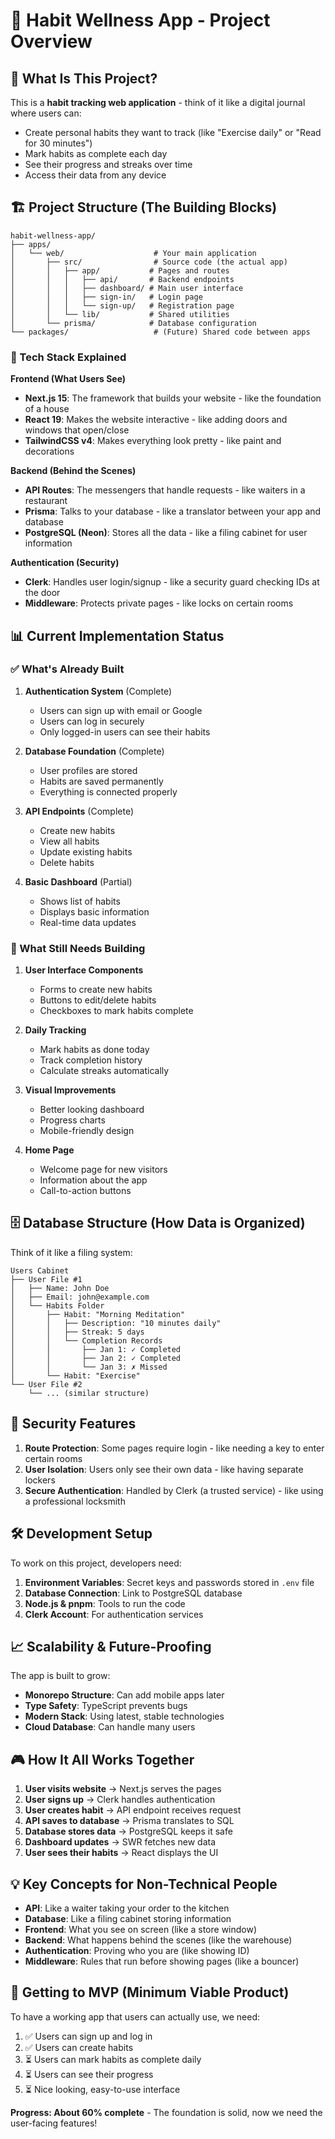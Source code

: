 # 📱 Habit Wellness App - Project Overview

## 🎯 What Is This Project?

This is a **habit tracking web application** - think of it like a digital journal where users can:
- Create personal habits they want to track (like "Exercise daily" or "Read for 30 minutes")
- Mark habits as complete each day
- See their progress and streaks over time
- Access their data from any device

## 🏗️ Project Structure (The Building Blocks)

```
habit-wellness-app/
├── apps/
│   └── web/                    # Your main application
│       ├── src/                # Source code (the actual app)
│       │   ├── app/           # Pages and routes
│       │   │   ├── api/       # Backend endpoints
│       │   │   ├── dashboard/ # Main user interface
│       │   │   ├── sign-in/   # Login page
│       │   │   └── sign-up/   # Registration page
│       │   └── lib/           # Shared utilities
│       └── prisma/            # Database configuration
└── packages/                   # (Future) Shared code between apps
```

### 🔧 Tech Stack Explained

**Frontend (What Users See)**
- **Next.js 15**: The framework that builds your website - like the foundation of a house
- **React 19**: Makes the website interactive - like adding doors and windows that open/close
- **TailwindCSS v4**: Makes everything look pretty - like paint and decorations

**Backend (Behind the Scenes)**
- **API Routes**: The messengers that handle requests - like waiters in a restaurant
- **Prisma**: Talks to your database - like a translator between your app and database
- **PostgreSQL (Neon)**: Stores all the data - like a filing cabinet for user information

**Authentication (Security)**
- **Clerk**: Handles user login/signup - like a security guard checking IDs at the door
- **Middleware**: Protects private pages - like locks on certain rooms

## 📊 Current Implementation Status

### ✅ What's Already Built

1. **Authentication System** (Complete)
   - Users can sign up with email or Google
   - Users can log in securely
   - Only logged-in users can see their habits

2. **Database Foundation** (Complete)
   - User profiles are stored
   - Habits are saved permanently
   - Everything is connected properly

3. **API Endpoints** (Complete)
   - Create new habits
   - View all habits
   - Update existing habits
   - Delete habits

4. **Basic Dashboard** (Partial)
   - Shows list of habits
   - Displays basic information
   - Real-time data updates

### 🚧 What Still Needs Building

1. **User Interface Components**
   - Forms to create new habits
   - Buttons to edit/delete habits
   - Checkboxes to mark habits complete

2. **Daily Tracking**
   - Mark habits as done today
   - Track completion history
   - Calculate streaks automatically

3. **Visual Improvements**
   - Better looking dashboard
   - Progress charts
   - Mobile-friendly design

4. **Home Page**
   - Welcome page for new visitors
   - Information about the app
   - Call-to-action buttons

## 🗄️ Database Structure (How Data is Organized)

Think of it like a filing system:

```
Users Cabinet
├── User File #1
│   ├── Name: John Doe
│   ├── Email: john@example.com
│   └── Habits Folder
│       ├── Habit: "Morning Meditation"
│       │   ├── Description: "10 minutes daily"
│       │   ├── Streak: 5 days
│       │   └── Completion Records
│       │       ├── Jan 1: ✓ Completed
│       │       ├── Jan 2: ✓ Completed
│       │       └── Jan 3: ✗ Missed
│       └── Habit: "Exercise"
└── User File #2
    └── ... (similar structure)
```

## 🔐 Security Features

1. **Route Protection**: Some pages require login - like needing a key to enter certain rooms
2. **User Isolation**: Users only see their own data - like having separate lockers
3. **Secure Authentication**: Handled by Clerk (a trusted service) - like using a professional locksmith

## 🛠️ Development Setup

To work on this project, developers need:
1. **Environment Variables**: Secret keys and passwords stored in `.env` file
2. **Database Connection**: Link to PostgreSQL database
3. **Node.js & pnpm**: Tools to run the code
4. **Clerk Account**: For authentication services

## 📈 Scalability & Future-Proofing

The app is built to grow:
- **Monorepo Structure**: Can add mobile apps later
- **Type Safety**: TypeScript prevents bugs
- **Modern Stack**: Using latest, stable technologies
- **Cloud Database**: Can handle many users

## 🎮 How It All Works Together

1. **User visits website** → Next.js serves the pages
2. **User signs up** → Clerk handles authentication
3. **User creates habit** → API endpoint receives request
4. **API saves to database** → Prisma translates to SQL
5. **Database stores data** → PostgreSQL keeps it safe
6. **Dashboard updates** → SWR fetches new data
7. **User sees their habits** → React displays the UI

## 💡 Key Concepts for Non-Technical People

- **API**: Like a waiter taking your order to the kitchen
- **Database**: Like a filing cabinet storing information
- **Frontend**: What you see on screen (like a store window)
- **Backend**: What happens behind the scenes (like the warehouse)
- **Authentication**: Proving who you are (like showing ID)
- **Middleware**: Rules that run before showing pages (like a bouncer)

## 🚀 Getting to MVP (Minimum Viable Product)

To have a working app that users can actually use, we need:
1. ✅ Users can sign up and log in
2. ✅ Users can create habits
3. ⏳ Users can mark habits as complete daily
4. ⏳ Users can see their progress
5. ⏳ Nice looking, easy-to-use interface

**Progress: About 60% complete** - The foundation is solid, now we need the user-facing features!